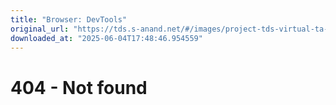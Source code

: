 ```yaml
---
title: "Browser: DevTools"
original_url: "https://tds.s-anand.net/#/images/project-tds-virtual-ta-q1.webp"
downloaded_at: "2025-06-04T17:48:46.954559"
---
```


404 - Not found
===============